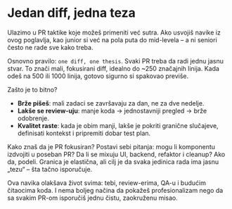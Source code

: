 # Jedan diff, jedna teza

Ulazimo u PR taktike koje možeš primeniti već sutra. Ako usvojiš navike iz ovog poglavlja, kao junior si već na pola puta do mid-levela – a ni seniori često ne rade sve kako treba.

Osnovno pravilo: `one diff, one thesis`. Svaki PR treba da radi jednu jasnu stvar. To znači mali, fokusirani diff, idealno do ~250 značajnih linija. Kada odeš na 500 ili 1000 linija, gotovo sigurno si spakovao previše.

Zašto je to bitno?
- **Brže pišeš**: mali zadaci se završavaju za dan, ne za dve nedelje.
- **Lakše se review-uju**: manje koda → jednostavniji pregled → brže odobrenje.
- **Kvalitet raste**: kada je obim manji, lakše je pokriti granične slučajeve, definisati kontekst i pripremiti dobar test plan.

Kako znaš da je PR fokusiran? Postavi sebi pitanja: mogu li komponentu izdvojiti u poseban PR? Da li se mixuju UI, backend, refaktor i cleanup? Ako da, podeli. Granica je elastična, ali cilj je da svaka jedinica rada ima jasnu „tezu“ – šta tačno isporučuje.

Ova navika olakšava život svima: tebi, review-erima, QA-u i budućim čitaocima koda. I nema boljeg načina da pokažeš profesionalizam nego da sa svakim PR-om isporučiš jednu čistu, zaokruženu misao.

